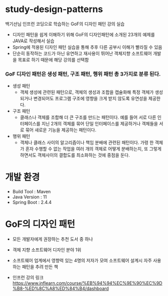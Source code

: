 # study-design-patterns
백기선님 인프런 코딩으로 학습하는 GoF의 디자인 패턴 강의 실습

* 디자인 패턴을 쉽게 이해하기 위해 GoF의 디자인패턴에 소개된 23개의 예제를 JAVA로 작성해서 실습
* Spring에 적용된 디자인 패턴 실습을 통해 추후 다른 공부시 이해가 빨라질 수 있음
* 단순히 동작하는 코드가 아닌 유연하고 재사용이 뛰어난 객체지향 소프트웨어 개발을 목표로 하기 때문에 해당 강의를 선택함


### GoF 디자인 패턴은 생성 패턴, 구조 패턴, 행위 패턴 총 3가지로 분류 된다.
* 생성 패턴
    * 객체 생성에 관련된 패턴으로, 객체의 생성과 조합을 캡슐화해 특정 객체가 생성 되거나 변경되어도 프로그램 구조에 영향을 크게 받지 않도록 유연성을 제공한다.
* 구조 패턴
    * 클래스나 객체를 조합해 더 큰 구조를 만드는 패턴이다. 예를 들어 서로 다른 인터페이스를 지닌 2개의 객체를 묶어 단일 인터페이스를 제공하거나 객체들을 서로 묶어 새로운 기능을 제공하는 패턴이다.
* 행위 패턴
    * 객체나 클래스 사이의 알고리즘이나 책임 분배에 관련된 패턴이다. 가령 한 객체가 혼자 수행할 수 없는 작업을 여러 개의 객체로 어떻게 분배하는지, 또 그렇게 하면서도 객체사이의 결합도를 최소화하는 것에 중점을 둔다.

# 개발 환경
* Build Tool : Maven
* Java Version : 11
* Spring Boot : 2.4.4

# GoF의 디자인 패턴
* 모든 개발자에게 권장하는 추천 도서 중 하나
* 객체 지향 소프트웨어 디자인 분야 1위
* 소프트웨어 업계에서 영향력 있는 4명의 저자가 모여 소프트웨어 설계시 자주 사용하는 패턴을 추려 만든 책

* 인프런 강의 링크
https://www.inflearn.com/course/%EB%94%94%EC%9E%90%EC%9D%B8-%ED%8C%A8%ED%84%B4/dashboard

